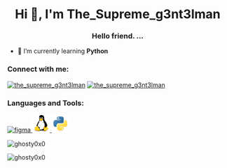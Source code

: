 <h1 align="center">Hi 👋, I'm The_Supreme_g3nt3lman</h1>
<h3 align="center">Hello friend. ...</h3>

- 🌱 I’m currently learning **Python**

<h3 align="left">Connect with me:</h3>
<p align="left">
<a href="https://www.tiktok.com/@the_supreme_g3ntl3man" target="blank"><img align="center" src="https://www.logo.wine/a/logo/TikTok/TikTok-Logo.wine.svg" alt="the_supreme_g3nt3lman" height="30" width="40" /></a>
<a href="https://discord.gg/the_supreme_g3nt3lman" target="blank"><img align="center" src="https://raw.githubusercontent.com/rahuldkjain/github-profile-readme-generator/master/src/images/icons/Social/discord.svg" alt="the_supreme_g3nt3lman" height="30" width="40" /></a>
</p>

<h3 align="left">Languages and Tools:</h3>
<p align="left"> <a href="https://www.figma.com/" target="_blank" rel="noreferrer"> <img src="https://www.vectorlogo.zone/logos/figma/figma-icon.svg" alt="figma" width="40" height="40"/> </a> <a href="https://www.linux.org/" target="_blank" rel="noreferrer"> <img src="https://raw.githubusercontent.com/devicons/devicon/master/icons/linux/linux-original.svg" alt="linux" width="40" height="40"/> </a> <a href="https://www.python.org" target="_blank" rel="noreferrer"> <img src="https://raw.githubusercontent.com/devicons/devicon/master/icons/python/python-original.svg" alt="python" width="40" height="40"/> </a> </p>

<p><img align="center" src="https://github-readme-stats.vercel.app/api/top-langs?username=ghosty0x0&show_icons=true&locale=en&layout=compact" alt="ghosty0x0" /></p>
<p align="left"> <img src="https://komarev.com/ghpvc/?username=ghosty0x0&label=Profile%20views&color=0e75b6&style=flat" alt="ghosty0x0" /> </p>
